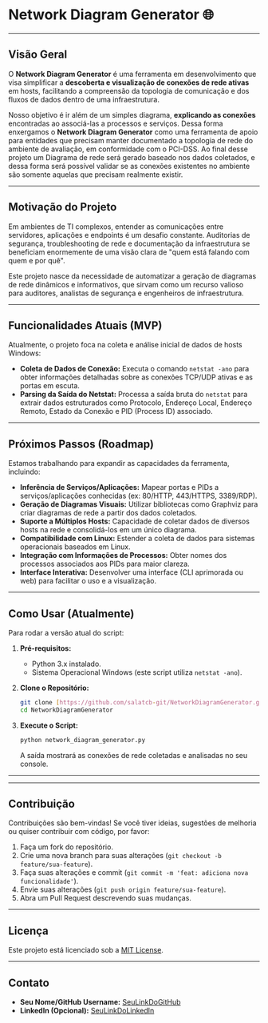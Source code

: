 # Network Diagram Generator 🌐

---

## Visão Geral

O **Network Diagram Generator** é uma ferramenta em desenvolvimento que visa simplificar a **descoberta e visualização de conexões de rede ativas** em hosts, facilitando a compreensão da topologia de comunicação e dos fluxos de dados dentro de uma infraestrutura.

Nosso objetivo é ir além de um simples diagrama, **explicando as conexões** encontradas ao associá-las a processos e serviços. Dessa forma enxergamos o **Network Diagram Generator** como uma ferramenta de apoio para entidades que precisam manter documentado a topologia de rede do ambiente de avaliação, em conformidade com o PCI-DSS. Ao final desse projeto um Diagrama de rede será gerado baseado nos dados coletados, e dessa forma será possível validar se as conexões existentes no ambiente são somente aquelas que precisam realmente existir.


---

## Motivação do Projeto

Em ambientes de TI complexos, entender as comunicações entre servidores, aplicações e endpoints é um desafio constante. Auditorias de segurança, troubleshooting de rede e documentação da infraestrutura se beneficiam enormemente de uma visão clara de "quem está falando com quem e por quê".

Este projeto nasce da necessidade de automatizar a geração de diagramas de rede dinâmicos e informativos, que sirvam como um recurso valioso para auditores, analistas de segurança e engenheiros de infraestrutura.

---

## Funcionalidades Atuais (MVP)

Atualmente, o projeto foca na coleta e análise inicial de dados de hosts Windows:

* **Coleta de Dados de Conexão:** Executa o comando `netstat -ano` para obter informações detalhadas sobre as conexões TCP/UDP ativas e as portas em escuta.
* **Parsing da Saída do Netstat:** Processa a saída bruta do `netstat` para extrair dados estruturados como Protocolo, Endereço Local, Endereço Remoto, Estado da Conexão e PID (Process ID) associado.

---

## Próximos Passos (Roadmap)

Estamos trabalhando para expandir as capacidades da ferramenta, incluindo:

* **Inferência de Serviços/Aplicações:** Mapear portas e PIDs a serviços/aplicações conhecidas (ex: 80/HTTP, 443/HTTPS, 3389/RDP).
* **Geração de Diagramas Visuais:** Utilizar bibliotecas como Graphviz para criar diagramas de rede a partir dos dados coletados.
* **Suporte a Múltiplos Hosts:** Capacidade de coletar dados de diversos hosts na rede e consolidá-los em um único diagrama.
* **Compatibilidade com Linux:** Estender a coleta de dados para sistemas operacionais baseados em Linux.
* **Integração com Informações de Processos:** Obter nomes dos processos associados aos PIDs para maior clareza.
* **Interface Interativa:** Desenvolver uma interface (CLI aprimorada ou web) para facilitar o uso e a visualização.

---

## Como Usar (Atualmente)

Para rodar a versão atual do script:

1.  **Pré-requisitos:**
    * Python 3.x instalado.
    * Sistema Operacional Windows (este script utiliza `netstat -ano`).

2.  **Clone o Repositório:**
    ```bash
    git clone [https://github.com/salatcb-git/NetworkDiagramGenerator.git](https://github.com/salatcb-git/NetworkDiagramGenerator.git)
    cd NetworkDiagramGenerator
    ```

3.  **Execute o Script:**
    ```bash
    python network_diagram_generator.py
    ```

    A saída mostrará as conexões de rede coletadas e analisadas no seu console.

---

---

## Contribuição

Contribuições são bem-vindas! Se você tiver ideias, sugestões de melhoria ou quiser contribuir com código, por favor:

1.  Faça um fork do repositório.
2.  Crie uma nova branch para suas alterações (`git checkout -b feature/sua-feature`).
3.  Faça suas alterações e commit (`git commit -m 'feat: adiciona nova funcionalidade'`).
4.  Envie suas alterações (`git push origin feature/sua-feature`).
5.  Abra um Pull Request descrevendo suas mudanças.

---

## Licença

Este projeto está licenciado sob a [MIT License](https://opensource.org/licenses/MIT).

---

## Contato

* **Seu Nome/GitHub Username:** [SeuLinkDoGitHub](https://github.com/SeuUsuario)
* **LinkedIn (Opcional):** [SeuLinkDoLinkedIn](https://www.linkedin.com/in/seu-perfil/)
